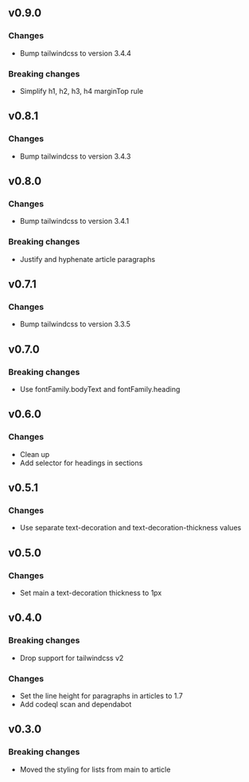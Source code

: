 ## v0.9.0

### Changes

* Bump tailwindcss to version 3.4.4

### Breaking changes

* Simplify h1, h2, h3, h4 marginTop rule

## v0.8.1

### Changes

* Bump tailwindcss to version 3.4.3

## v0.8.0

### Changes

* Bump tailwindcss to version 3.4.1

### Breaking changes

* Justify and hyphenate article paragraphs

## v0.7.1

### Changes

* Bump tailwindcss to version 3.3.5

## v0.7.0

### Breaking changes

* Use fontFamily.bodyText and fontFamily.heading

## v0.6.0

### Changes

* Clean up
* Add selector for headings in sections

## v0.5.1

### Changes

* Use separate text-decoration and text-decoration-thickness values

## v0.5.0

### Changes

* Set main a text-decoration thickness to 1px

## v0.4.0

### Breaking changes

* Drop support for tailwindcss v2

### Changes

* Set the line height for paragraphs in articles to 1.7
* Add codeql scan and dependabot

## v0.3.0

### Breaking changes

* Moved the styling for lists from main to article
